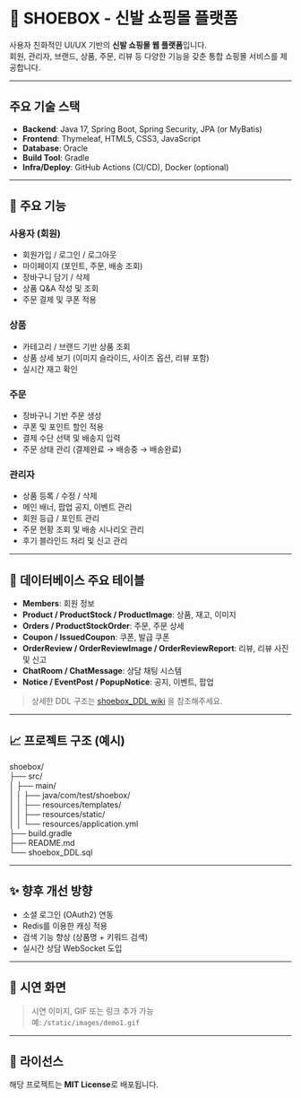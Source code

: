 # 👟 SHOEBOX - 신발 쇼핑몰 플랫폼

사용자 친화적인 UI/UX 기반의 **신발 쇼핑몰 웹 플랫폼**입니다.  
회원, 관리자, 브랜드, 상품, 주문, 리뷰 등 다양한 기능을 갖춘 통합 쇼핑몰 서비스를 제공합니다.

---

##  주요 기술 스택

- **Backend**: Java 17, Spring Boot, Spring Security, JPA (or MyBatis)
- **Frontend**: Thymeleaf, HTML5, CSS3, JavaScript
- **Database**: Oracle
- **Build Tool**: Gradle
- **Infra/Deploy**: GitHub Actions (CI/CD), Docker (optional)

---

## 👟 주요 기능

###  사용자 (회원)
- 회원가입 / 로그인 / 로그아웃
- 마이페이지 (포인트, 주문, 배송 조회)
- 장바구니 담기 / 삭제
- 상품 Q&A 작성 및 조회
- 주문 결제 및 쿠폰 적용

###  상품
- 카테고리 / 브랜드 기반 상품 조회
- 상품 상세 보기 (이미지 슬라이드, 사이즈 옵션, 리뷰 포함)
- 실시간 재고 확인

###  주문
- 장바구니 기반 주문 생성
- 쿠폰 및 포인트 할인 적용
- 결제 수단 선택 및 배송지 입력
- 주문 상태 관리 (결제완료 → 배송중 → 배송완료)

###  관리자
- 상품 등록 / 수정 / 삭제
- 메인 배너, 팝업 공지, 이벤트 관리
- 회원 등급 / 포인트 관리
- 주문 현황 조회 및 배송 시나리오 관리
- 후기 블라인드 처리 및 신고 관리

---

## 👟 데이터베이스 주요 테이블

- **Members**: 회원 정보
- **Product / ProductStock / ProductImage**: 상품, 재고, 이미지
- **Orders / ProductStockOrder**: 주문, 주문 상세
- **Coupon / IssuedCoupon**: 쿠폰, 발급 쿠폰
- **OrderReview / OrderReviewImage / OrderReviewReport**: 리뷰, 리뷰 사진 및 신고
- **ChatRoom / ChatMessage**: 상담 채팅 시스템
- **Notice / EventPost / PopupNotice**: 공지, 이벤트, 팝업

> 상세한 DDL 구조는 [shoebox_DDL wiki](https://github.com/dnjs0/shoebox/wiki) 을 참조해주세요.

---

## 📈 프로젝트 구조 (예시)

shoebox/<br>
├── src/<br>
│ ├── main/<br>
│ │ ├── java/com/test/shoebox/<br>
│ │ ├── resources/templates/<br>
│ │ ├── resources/static/<br>
│ │ └── resources/application.yml<br>
├── build.gradle<br>
├── README.md<br>
└── shoebox_DDL.sql

---

## ✨ 향후 개선 방향

- 소셜 로그인 (OAuth2) 연동
- Redis를 이용한 캐싱 적용
- 검색 기능 향상 (상품명 + 키워드 검색)
- 실시간 상담 WebSocket 도입

---

## 📸 시연 화면

> 시연 이미지, GIF 또는 링크 추가 가능  
> 예: `/static/images/demo1.gif`

---

## 📜 라이선스

해당 프로젝트는 **MIT License**로 배포됩니다.


